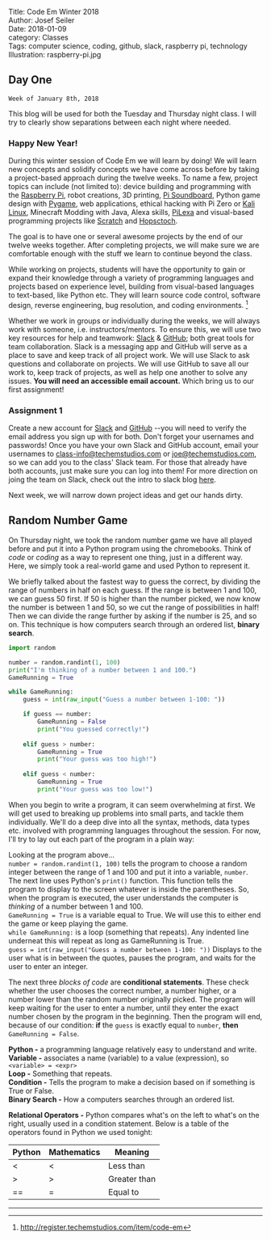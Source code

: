 Title: Code Em Winter 2018    
Author: Josef Seiler  
Date: 2018-01-09  
category: Classes  
Tags: computer science, coding, github, slack, raspberry pi, technology  
Illustration: raspberry-pi.jpg  

## Day One  

`Week of January 8th, 2018`  

This blog will be used for both the Tuesday and Thursday night class. I will try to clearly show separations between each night where needed.  

### Happy New Year!  

During this winter session of Code Em we will learn by doing! We will learn new concepts and solidify concepts we have come across before by taking a project-based approach during the twelve weeks. To name a few, project topics can include (not limited to): device building and programming with the [Raspberry Pi](https://www.raspberrypi.org/), robot creations, 3D printing, [Pi Soundboard](http://blog.techemstudios.com/how-to-make-a-raspberry-pi-soundboard.html), Python game design with [Pygame](http://pygame.org/news), web applications, ethical hacking with Pi Zero or [Kali Linux](https://www.kali.org/), Minecraft Modding with Java, Alexa skills, [PiLexa](http://blog.techemstudios.com/make-a-raspberry-pi-powered-alexa.html) and visual-based programming projects like [Scratch](https://scratch.mit.edu/) and [Hopsctoch](https://www.gethopscotch.com/).  

The goal is to have one or several awesome projects by the end of our twelve weeks together. After completing projects, we will make sure we are comfortable enough with the stuff we learn to continue beyond the class.  

While working on projects, students will have the opportunity to gain or expand their knowledge through a variety of programming languages and projects based on experience level, building from visual-based languages to text-based, like Python etc. They will learn source code control, software design, reverse engineering, bug resolution, and coding environments. [^1]  

Whether we work in groups or individually during the weeks, we will always work with someone, i.e. instructors/mentors. To ensure this, we will use two key resources for help and teamwork: [Slack](http://blog.techemstudios.com/slack.html) & [GitHub](https://github.com/); both great tools for team collaboration. Slack is a messaging app and GitHub will serve as a place to save and keep track of all project work. We will use Slack to ask questions and collaborate on projects. We will use GitHub to save all our work to, keep track of projects, as well as help one another to solve any issues. **You will need an accessible email account.** Which bring us to our first assignment!  

### Assignment 1  
Create a new account for [Slack](https://slack.com/) and [GitHub](https://github.com/join?source=header-home) --you will need to verify the email address you sign up with for both. Don't forget your usernames and passwords! Once you have your own Slack and GitHub account, email your usernames to class-info@techemstudios.com or joe@techemstudios.com, so we can add you to the class' Slack team. For those that already have both accounts, just make sure you can log into them! For more direction on joing the team on Slack, check out the intro to slack blog [here](http://blog.techemstudios.com/slack.html).  

Next week, we will narrow down project ideas and get our hands dirty.  

## Random Number Game  

On Thursday night, we took the random number game we have all played before and put it into a Python program using the chromebooks. Think of *code* or *coding* as a way to represent one thing, just in a different way. Here, we simply took a real-world game and used Python to represent it.  

We briefly talked about the fastest way to guess the correct, by dividing the range of numbers in half on each guess. If the range is between 1 and 100, we can guess 50 first. If 50 is higher than the number picked, we now know the number is between 1 and 50, so we cut the range of possibilities in half! Then we can divide the range further by asking if the number is 25, and so on. This technique is how computers search through an ordered list, **binary search**.  

```python  
import random

number = random.randint(1, 100)
print("I'm thinking of a number between 1 and 100.")
GameRunning = True

while GameRunning:
    guess = int(raw_input("Guess a number between 1-100: "))

    if guess == number:
        GameRunning = False
        print("You guessed correctly!")
        
    elif guess > number:
        GameRunning = True
        print("Your guess was too high!")
        
    elif guess < number:
        GameRunning = True
        print("Your guess was too low!")
```  

When you begin to write a program, it can seem overwhelming at first. We will get used to breaking up problems into small parts, and tackle them individually. We'll do a deep dive into all the syntax, methods, data types etc. involved with programming languages throughout the session. For now, I'll try to lay out each part of the program in a plain way:  

Looking at the program above...  
`number = random.randint(1, 100)` tells the program to choose a random integer between the range of 1 and 100 and put it into a variable, `number`.  
The next line uses Python's `print()` function. This function tells the program to display to the screen whatever is inside the parentheses. So, when the program is executed, the user understands the computer is *thinking* of a number between 1 and 100.  
`GameRunning = True` is a variable equal to True. We will use this to either end the game or keep playing the game.  
`while GameRunning:` is a loop (something that repeats). Any indented line underneat this will repeat as long as GameRunning is True.  
`guess = int(raw_input("Guess a number between 1-100: "))` Displays to the user what is in between the quotes, pauses the program, and waits for the user to enter an integer.  

The next three *blocks of code* are **conditional statements**. These check whether the user chooses the correct number, a number higher, or a number lower than the random number originally picked. The program will keep waiting for the user to enter a number, until they enter the exact number chosen by the program in the beginning. Then the program will end, because of our condition: **if** the `guess` is exactly equal to `number`, **then** `GameRunning = False`.  

**Python -** a programming language relatively easy to understand and write.  
**Variable -** associates a name (variable) to a value (expression), so `<variable> = <expr>`  
**Loop -** Something that repeats.  
**Condition -** Tells the program to make a decision based on if something is True or False.  
**Binary Search -** How a computers searches through an ordered list.  

**Relational Operators -** Python compares what's on the left to what's on the right, usually used in a condition statement. Below is a table of the operators found in Python we used tonight:  

|   Python  |    Mathematics   |    Meaning  |
|-----------|------------------|-------------|
|   <       |       <          | Less than   |
|   >       |       >          | Greater than|
|   ==      |       =          | Equal to    |  

***  

[^1]: http://register.techemstudios.com/item/code-em   

